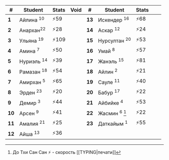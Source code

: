 
| #      | Student               | Stats  | Void | #      | Student                  | Stats |     |     |
| ------ | --------------------- | ------ | ---- | ------ | ------------------------ | ----- | --- | --- |
| **1**  | Айлина <sup>10</sup>  | ⚡$59$  |      | **13** | Искендер <sup>16</sup>   | ⚡$68$ |     |     |
| **2**  | Анархан<sup>22</sup>  | ⚡$28$  |      | **14** | Аскар <sup>12</sup>      | ⚡$24$ |     |     |
| **3**  | Ульяна <sup>19</sup>  | ⚡$109$ |      | **15** | Нурсултан <sup>20</sup>  | ⚡$53$ |     |     |
| **4**  | Амина <sup>7</sup>    | ⚡$50$  |      | **16** | Умай <sup>8</sup>        | ⚡$57$ |     |     |
| **5**  | Нуриэль <sup>14</sup> | ⚡$39$  |      | **17** | Жанэль <sup>15</sup>     | ⚡$81$ |     |     |
| **6**  | Рамазан <sup>18</sup> | ⚡$54$  |      | **18** | Айлин <sup>2</sup>       | ⚡$21$ |     |     |
| **7**  | Амирхан <sup>5</sup>  | ⚡$65$  |      | **19** | Сауле <sup>11</sup>      | ⚡$40$ |     |     |
| **8**  | Эрден <sup>23</sup>   | ⚡$20$  |      | **20** | Бабур <sup>17</sup>      | ⚡$22$ |     |     |
| **9**  | Демир <sup>3</sup>    | ⚡$44$  |      | **21** | Айбийке <sup>4</sup>     | ⚡$53$ |     |     |
| **10** | Арсен <sup>9</sup>    | ⚡$41$  |      | **22** | Жасмин <sup>6</sup> [^1] | ⚡$22$ |     |     |
| **11** | Амалия <sup>21</sup>  | ⚡$25$  |      | **23** | Даткайым <sup>1</sup>    | ⚡$55$ |     |     |
| **12** | Айша <sup>13</sup>    | ⚡$36$  |      |        |                          |       |     |     |

[^1]: До Тхи Сан Сан
⚡ - скорость [[TYPING|печати]]

